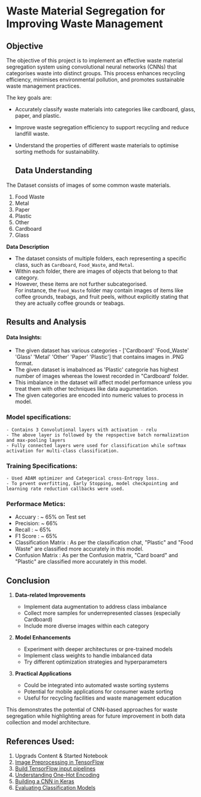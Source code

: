 # **Waste Material Segregation for Improving Waste Management**

## **Objective**
The objective of this project is to implement an effective waste material segregation system using convolutional neural networks (CNNs) that categorises waste into distinct groups. This process enhances recycling efficiency, minimises environmental pollution, and promotes sustainable waste management practices.

The key goals are:

* Accurately classify waste materials into categories like cardboard, glass, paper, and plastic.
* Improve waste segregation efficiency to support recycling and reduce landfill waste.
* Understand the properties of different waste materials to optimise sorting methods for sustainability.

  ## **Data Understanding**

The Dataset consists of images of some common waste materials.

1. Food Waste
2. Metal
3. Paper
4. Plastic
5. Other
6. Cardboard
7. Glass

**Data Description**

* The dataset consists of multiple folders, each representing a specific class, such as `Cardboard`, `Food_Waste`, and `Metal`.
* Within each folder, there are images of objects that belong to that category.
* However, these items are not further subcategorised. <br> For instance, the `Food_Waste` folder may contain images of items like coffee grounds, teabags, and fruit peels, without explicitly stating that they are actually coffee grounds or teabags.


## Results and Analysis

#### Data Insights:
- The given dataset has various categories - ['Cardboard' 'Food_Waste' 'Glass' 'Metal' 'Other' 'Paper' 'Plastic'] that contains images in .PNG format.
- The given dataset is imabalnced as 'Plastic' categorie has highest number of images whereas the lowest recorded in "Cardboard' folder.
- This imbalance in the dataset will affect model performance unless you treat them with other techniques like data augumentation.
- The given categories are encoded into numeric values to process in model.


### Model specifications:
    - Contains 3 Convolutional layers with activation - relu
    - The above layer is followed by the repspective batch normalization and max-pooling layers
    - Fully connected layers were used for classification while softmax activation for multi-class classification.

### Training Specifications:
    - Used ADAM optimizer and Categorical cross-Entropy loss.
    - To prvent overfitting, Early Stopping, model checkpointing and learning rate reduction callbacks were used.

### Performace Metics:
- Accuary  :  ~ 65% on Test set
- Precision:  ~ 66%
- Recall   :  ~ 65%
- F1 Score :  ~ 65%
- Classification Matrix : As per the classification chat, "Plastic" and "Food Waste" are classified more accurately in this model.
- Confusion Matrix : As per the Confusion matrix, "Card board" and "Plastic" are classified more accurately in this model.


## Conclusion

1. **Data-related Improvements**
   - Implement data augmentation to address class imbalance
   - Collect more samples for underrepresented classes (especially Cardboard)
   - Include more diverse images within each category

2. **Model Enhancements**
   - Experiment with deeper architectures or pre-trained models
   - Implement class weights to handle imbalanced data
   - Try different optimization strategies and hyperparameters

3. **Practical Applications**
   - Could be integrated into automated waste sorting systems
   - Potential for mobile applications for consumer waste sorting
   - Useful for recycling facilities and waste management education

This demonstrates the potential of CNN-based approaches for waste segregation while highlighting areas for future improvement in both data collection and model architecture.

## References Used:
1. Upgrads Content & Started Notebook
2. [Image Preprocessing in TensorFlow](https://www.tensorflow.org/tutorials/load_data/images)
3. [Build TensorFlow input pipelines](https://www.tensorflow.org/guide/data)
4. [Understanding One-Hot Encoding](https://towardsdatascience.com/understanding-one-hot-encoding-and-its-importance-in-machine-learning-cf8fb0ab73b4)
5. [Building a CNN in Keras](https://www.tensorflow.org/tutorials/images/cnn)
6. [Evaluating Classification Models](https://machinelearningmastery.com/classification-accuracy-is-not-enough-more-performance-measures-you-can-use/)
   

